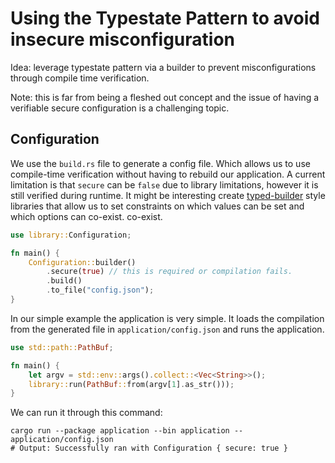 # Using the Typestate Pattern to avoid insecure misconfiguration

Idea: leverage typestate pattern via a builder to prevent misconfigurations through compile time verification.

Note: this is far from being a fleshed out concept and the issue of having a verifiable secure configuration is a
challenging topic.

## Configuration

We use the `build.rs` file to generate a config file. Which allows us to use compile-time verification without having
to rebuild our application.
A current limitation is that `secure` can be `false` due to library limitations, however it is still verified during runtime.
It might be interesting create [typed-builder](https://crates.io/crates/typed-builder) style libraries that allow us
to set constraints on which values can be set and which options can co-exist.
co-exist.

```rust
use library::Configuration;

fn main() {
    Configuration::builder()
        .secure(true) // this is required or compilation fails.
        .build()
        .to_file("config.json");
}
```

In our simple example the application is very simple. It loads the compilation from the generated file
in `application/config.json` and runs the application.

```rust
use std::path::PathBuf;

fn main() {
    let argv = std::env::args().collect::<Vec<String>>();
    library::run(PathBuf::from(argv[1].as_str()));
}

```

We can run it through this command:

```shell
cargo run --package application --bin application -- application/config.json  
# Output: Successfully ran with Configuration { secure: true }
```
